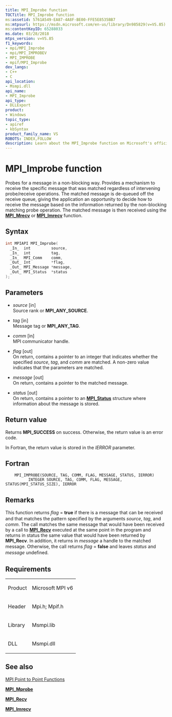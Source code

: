 ```yaml
---
title: MPI_Improbe function
TOCTitle: MPI_Improbe function
ms:assetid: 5761A549-EA87-4A8F-BE00-FFE5E8535BB7
ms:mtpsurl: https://msdn.microsoft.com/en-us/library/Dn985829(v=VS.85)
ms:contentKeyID: 65288033
ms.date: 03/28/2018
mtps_version: v=VS.85
f1_keywords:
- mpi/MPI_Improbe
- mpi/MPI_IMPROBEV
- MPI_IMPROBE
- mpif/MPI_Improbe
dev_langs:
- C++
- C
api_location:
- Msmpi.dll
api_name:
- MPI_Improbe
api_type:
- DLLExport
product:
- Windows
topic_type:
- apiref
- kbSyntax
product_family_name: VS
ROBOTS: INDEX,FOLLOW
description: Learn about the MPI_Improbe function on Microsoft's official site. Understand its syntax, parameters, return value, and how it probes messages in a non-blocking way.
---
```


# MPI\_Improbe function

Probes for a message in a non-blocking way. Provides a mechanism to receive the specific message that was matched regardless of intervening probe/receive operations. The matched message is de-queued off the receive queue, giving the application an opportunity to decide how to receive the message based on the information returned by the non-blocking matching probe operation. The matched message is then received using the [**MPI\_Mrecv**](mpi-mrecv-function.md) or [**MPI\_Imrecv**](mpi-imrecv-function.md) function.

## Syntax

``` c++
int MPIAPI MPI_Improbe(
  _In_  int         source,
  _In_  int         tag,
  _In_  MPI_Comm    comm,
  _Out_ Int         *flag,
  _Out_ MPI_Message *message,
  _Out_ MPI_Status  *status
);
```

## Parameters

  - *source* \[in\]  
    Source rank or **MPI\_ANY\_SOURCE**.

  - *tag* \[in\]  
    Message tag or **MPI\_ANY\_TAG**.

  - *comm* \[in\]  
    MPI communicator handle.

  - *flag* \[out\]  
    On return, contains a pointer to an integer that indicates whether the specified *source*, *tag*, and *comm* are matched. A non-zero value indicates that the parameters are matched.

  - *message* \[out\]  
    On return, contains a pointer to the matched message.

  - *status* \[out\]  
    On return, contains a pointer to an [**MPI\_Status**](mpi-status-structure.md) structure where information about the message is stored.

## Return value

Returns **MPI\_SUCCESS** on success. Otherwise, the return value is an error code.

In Fortran, the return value is stored in the *IERROR* parameter.

## Fortran

``` FORTRAN
    MPI_IMPROBE(SOURCE, TAG, COMM, FLAG, MESSAGE, STATUS, IERROR)
          INTEGER SOURCE, TAG, COMM, FLAG, MESSAGE, STATUS(MPI_STATUS_SIZE), IERROR
```

## Remarks

This function returns *ﬂag* = **true** if there is a message that can be received and that matches the pattern speciﬁed by the arguments *source*, *tag*, and *comm*. The call matches the same message that would have been received by a call to [**MPI\_Recv**](mpi-recv-function.md) executed at the same point in the program and returns in status the same value that would have been returned by **MPI\_Recv**. In addition, it returns in *message* a handle to the matched message. Otherwise, the call returns *ﬂag* = **false** and leaves *status* and *message* undeﬁned.

## Requirements

<table>
<colgroup>
<col  />
<col  />
</colgroup>
<tbody>
<tr class="odd">
<td><p>Product</p></td>
<td><p>Microsoft MPI v6</p></td>
</tr>
<tr class="even">
<td><p>Header</p></td>
<td>Mpi.h;
Mpif.h</td>
</tr>
<tr class="odd">
<td><p>Library</p></td>
<td>Msmpi.lib</td>
</tr>
<tr class="even">
<td><p>DLL</p></td>
<td>Msmpi.dll</td>
</tr>
</tbody>
</table>


## See also

[MPI Point to Point Functions](mpi-point-to-point-functions.md)

[**MPI\_Mprobe**](mpi-mprobe-function.md)

[**MPI\_Recv**](mpi-recv-function.md)

[**MPI\_Imrecv**](mpi-imrecv-function.md)

